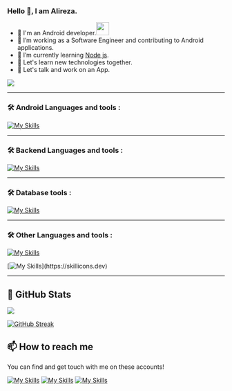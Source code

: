 <!--
**Alireza-dev-abbasian/Alireza-dev-abbasian** is a ✨ _special_ ✨ repository because its `README.md` (this file) appears on your GitHub profile.

Here are some ideas to get you started:

- 🔭 I’m currently working on ...
- 🌱 I’m currently learning ...
- 👯 I’m looking to collaborate on ...
- 🤔 I’m looking for help with ...
- 💬 Ask me about ...
- 📫 How to reach me: ...
- 😄 Pronouns: ...
- ⚡ Fun fact: ...
-->
### Hello 👋, I am Alireza.

- 🔭 I'm an Android developer.<img src="https://media.giphy.com/media/WUlplcMpOCEmTGBtBW/giphy.gif" width="30">
- 🌱 I’m working as a Software Engineer and contributing to Android applications.
- 🌱 I’m currently learning [Node js](https://nodejs.org/en).
- 👯 Let's learn new technologies together.
- 💬 Let's talk and work on an App.
<img src="https://komarev.com/ghpvc/?username=alireza-dev-abbasian"/>
<hr>

### 🛠 Android Languages and tools :

[![My Skills](https://skillicons.dev/icons?i=androidstudio,java,kotlin,firebase,gradle)](https://skillicons.dev)

<hr>

### 🛠 Backend Languages and tools :

[![My Skills](https://skillicons.dev/icons?i=nodejs,express,vue,js,html,css)](https://skillicons.dev)

<hr>

### 🛠 Database tools :

[![My Skills](https://skillicons.dev/icons?i=mysql,sqlite,mongodb,postgres,redis)](https://skillicons.dev)

<hr>

### 🛠 Other Languages and tools :

[![My Skills](https://skillicons.dev/icons?i=docker,linux,git,github,gitlab,postman)](https://skillicons.dev)

[![My Skills](https://skillicons.dev/icons?i=py,qt,)](https://skillicons.dev)
<hr>

## 📌 GitHub Stats

![](https://github-profile-trophy.vercel.app/?username=alireza-dev-abbasian)

[![GitHub Streak](https://streak-stats.demolab.com/?user=alireza-dev-abbasian&theme=compact&theme=vision-friendly-dark)](https://git.io/streak-stats)

## 📫 How to reach me

You can find and get touch with me on these accounts!

[![My Skills](https://skillicons.dev/icons?i=linkedin)](https://www.linkedin.com/in/alireza-dev-abbasian/)
[![My Skills](https://skillicons.dev/icons?i=stackoverflow)](https://stackoverflow.com/users/13582324/alireza-abbasian)
[![My Skills](https://skillicons.dev/icons?i=instagram)](https://www.instagram.com/alireza_dev_abbasian/)


